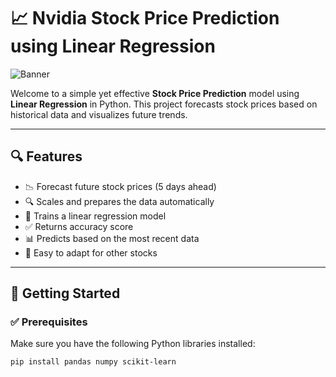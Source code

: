 # 📈 Nvidia Stock Price Prediction using Linear Regression

![Banner](https://media.giphy.com/media/3osxYc2axjCJNsCXyE/giphy.gif?cid=ecf05e477qukq00k2ure8fp24j4uweygeo6tv38oe3q0v25e&ep=v1_gifs_search&rid=giphy.gif&ct=g)

Welcome to a simple yet effective **Stock Price Prediction** model using **Linear Regression** in Python. This project forecasts stock prices based on historical data and visualizes future trends.

---

## 🔍 Features

- 📉 Forecast future stock prices (5 days ahead)
- 🔍 Scales and prepares the data automatically
- 🧠 Trains a linear regression model
- ✅ Returns accuracy score
- 📊 Predicts based on the most recent data
- 🔄 Easy to adapt for other stocks

---

## 🚀 Getting Started

### ✅ Prerequisites

Make sure you have the following Python libraries installed:

```bash
pip install pandas numpy scikit-learn
